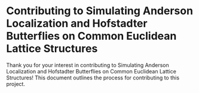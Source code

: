 # Contributing to Simulating Anderson Localization and Hofstadter Butterflies on Common Euclidean Lattice Structures

Thank you for your interest in contributing to Simulating Anderson Localization and Hofstadter Butterflies on Common Euclidean Lattice Structures! This document outlines the process for contributing to this project.
